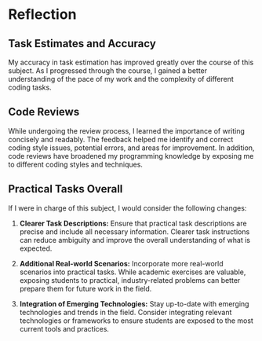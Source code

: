 # Reflection

## Task Estimates and Accuracy
My accuracy in task estimation has improved greatly over the course of this subject. As I progressed through the course, 
I gained a better understanding of the pace of my work and the complexity of different coding tasks.


## Code Reviews
While undergoing the review process, I learned the importance of writing concisely and readably. 
The feedback helped me identify and correct coding style issues, potential errors, and areas for 
improvement. In addition, code reviews have broadened my programming knowledge by exposing me 
to different coding styles and techniques.

## Practical Tasks Overall
If I were in charge of this subject, I would consider the following changes:

1. **Clearer Task Descriptions:** Ensure that practical task descriptions are precise and include all necessary 
     information. Clearer task instructions can reduce ambiguity and improve the overall 
     understanding of what is expected.

2. **Additional Real-world Scenarios:** Incorporate more real-world scenarios into practical tasks. While academic
     exercises are valuable, exposing students to practical, industry-related problems can better 
     prepare them for future work in the field.

3. **Integration of Emerging Technologies:** Stay up-to-date with emerging technologies and trends in the field. 
     Consider integrating relevant technologies or frameworks to ensure students are exposed to 
     the most current tools and practices.
